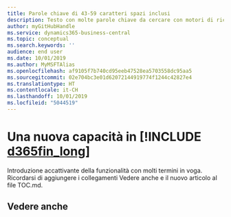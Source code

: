 ```yaml
---
title: Parole chiave di 43-59 caratteri spazi inclusi
description: Testo con molte parole chiave da cercare con motori di ricerca.
author: myGitHubHandle
ms.service: dynamics365-business-central
ms.topic: conceptual
ms.search.keywords: ''
audience: end user
ms.date: 10/01/2019
ms.author: MyMSFTAlias
ms.openlocfilehash: af9105f7b740cd95eeb47528ea5703558dc95aa5
ms.sourcegitcommit: 02e704bc3e01d62072144919774f1244c42827e4
ms.translationtype: HT
ms.contentlocale: it-CH
ms.lasthandoff: 10/01/2019
ms.locfileid: "5044519"
---
```

# <a name="a-new-capability-in-d365fin_long"></a>Una nuova capacità in [!INCLUDE [d365fin_long](includes/d365fin_long_md.md)]

Introduzione accattivante della funzionalità con molti termini in voga. Ricordarsi di aggiungere i collegamenti Vedere anche e il nuovo articolo al file TOC.md.  

## <a name="see-also"></a>Vedere anche
